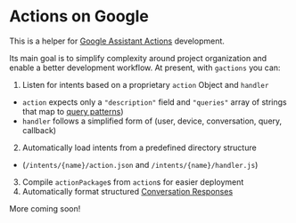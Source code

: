 # Actions on Google

This is a helper for [Google Assistant Actions](https://developers.google.com/actions/)
development.

Its main goal is to simplify complexity around project organization and enable
a better development workflow. At present, with `gactions` you can:

1. Listen for intents based on a proprietary `action` Object and `handler`
  - `action` expects only a `"description"` field and `"queries"` array of strings that map to
  [query patterns](https://developers.google.com/actions/reference/action-package#query_patterns))
  - `handler` follows a simplified form of (user, device, conversation, query, callback)
2. Automatically load intents from a predefined directory structure
  - (`/intents/{name}/action.json` and `/intents/{name}/handler.js`)
3. Compile `actionPackage`s from `action`s for easier deployment
4. Automatically format structured [Conversation Responses](https://developers.google.com/actions/reference/conversation)

More coming soon!
